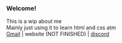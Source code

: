 ### Welcome!
This is a wip about me  
Mainly just using it to learn html and css atm  
[Gmail](https://mail.google.com/mail/u/?authuser=commissions.lerb.games@gmail.com) | website (NOT FINISHED) | [discord](https://discord.com/users/579852985363070977)
